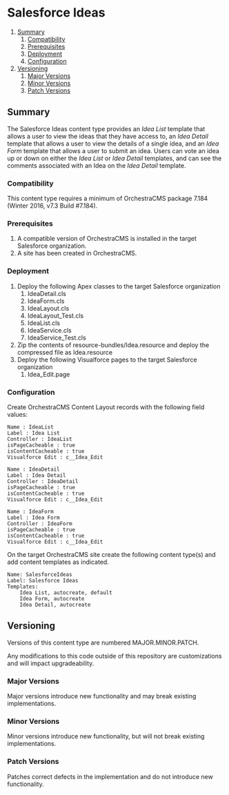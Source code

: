# Salesforce Ideas

<!-- MarkdownTOC depth=3 -->

1. [Summary](#summary)
    1. [Compatibility](#compatibility)
    1. [Prerequisites](#prerequisites)
    1. [Deployment](#deployment)
    1. [Configuration](#configuration)
1. [Versioning](#versioning)
    1. [Major Versions](#major-versions)
    1. [Minor Versions](#minor-versions)
    1. [Patch Versions](#patch-versions)

<!-- /MarkdownTOC -->

<a name="summary"></a>
## Summary

The Salesforce Ideas content type provides an *Idea List* template that allows a user to view the ideas that they have
access to, an *Idea Detail* template that allows a user to view the details of a single idea, and an *Idea Form* template that allows a user to submit an idea. Users can vote an idea up or down on either the *Idea List* or *Idea Detail* templates, and can see the comments associated with an Idea on the *Idea Detail* template.

<a name="compatibility"></a>
### Compatibility

This content type requires a minimum of OrchestraCMS package 7.184 (Winter 2016, v7.3 Build #7.184).

<a name="prerequisites"></a>
### Prerequisites

1. A compatible version of OrchestraCMS is installed in the target Salesforce organization.
2. A site has been created in OrchestraCMS.

<a name="deployment"></a>
### Deployment

1. Deploy the following Apex classes to the target Salesforce organization
    1. IdeaDetail.cls
    2. IdeaForm.cls
    3. IdeaLayout.cls
    4. IdeaLayout_Test.cls
    5. IdeaList.cls
    6. IdeaService.cls
    7. IdeaService_Test.cls
2. Zip the contents of resource-bundles/Idea.resource and deploy the compressed file as Idea.resource
3. Deploy the following Visualforce pages to the target Salesforce organization
    1. Idea_Edit.page

<a name="configuration"></a>
### Configuration

Create OrchestraCMS Content Layout records with the following field values:

```
Name : IdeaList
Label : Idea List
Controller : IdeaList
isPageCacheable : true
isContentCacheable : true
Visualforce Edit : c__Idea_Edit
```

```
Name : IdeaDetail
Label : Idea Detail
Controller : IdeaDetail
isPageCacheable : true
isContentCacheable : true
Visualforce Edit : c__Idea_Edit
```

```
Name : IdeaForm
Label : Idea Form
Controller : IdeaForm
isPageCacheable : true
isContentCacheable : true
Visualforce Edit : c__Idea_Edit
```

On the target OrchestraCMS site create the following content type(s) and add content templates as indicated.

```
Name: SalesforceIdeas
Label: Salesforce Ideas
Templates:
    Idea List, autocreate, default
    Idea Form, autocreate
    Idea Detail, autocreate
```

<a name="versioning"></a>
## Versioning

Versions of this content type are numbered MAJOR.MINOR.PATCH.

Any modifications to this code outside of this repository are customizations and will impact upgradeability.

<a name="major-versions"></a>
### Major Versions

Major versions introduce new functionality and may break existing implementations.

<a name="minor-versions"></a>
### Minor Versions

Minor versions introduce new functionality, but will not break existing implementations.

<a name="patch-versions"></a>
### Patch Versions

Patches correct defects in the implementation and do not introduce new functionality.
